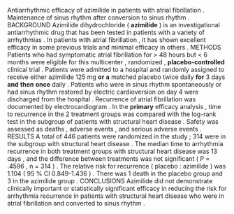 Antiarrhythmic efficacy of azimilide in patients with atrial fibrillation . Maintenance of sinus rhythm after conversion to sinus rhythm . BACKGROUND Azimilide dihydrochloride ( **azimilide** ) is an investigational antiarrhythmic drug that has been tested in patients with a variety of arrhythmias . In patients with atrial fibrillation , it has shown excellent efficacy in some previous trials and minimal efficacy in others . METHODS Patients who had symptomatic atrial fibrillation for > 48 hours but < 6 months were eligible for this multicenter , randomized , **placebo-controlled** clinical trial . Patients were admitted to a hospital and randomly assigned to receive either azimilide 125 mg **or** **a** matched placebo twice daily **for** 3 days **and** **then** **once** daily . Patients who were in sinus rhythm spontaneously or had sinus rhythm restored by electric cardioversion on day 4 were discharged from the hospital . Recurrence of atrial fibrillation was documented by electrocardiogram . In the **primary** efficacy analysis , time to recurrence in the 2 treatment groups was compared with the log-rank test in the subgroup of patients with structural heart disease . Safety was assessed as deaths , adverse events , and serious adverse events . RESULTS A total of 446 patients were randomized in the study ; 314 were in the subgroup with structural heart disease . The median time to arrhythmia recurrence in both treatment groups with structural heart disease was 13 days , and the difference between treatments was not significant ( P = .4596 , n = 314 ) . The relative risk for recurrence ( placebo : azimilide ) was 1.104 ( 95 % CI 0.849-1.436 ) . There was 1 death in the placebo group and 3 in the azimilide group . CONCLUSIONS Azimilide did not demonstrate clinically important or statistically significant efficacy in reducing the risk for arrhythmia recurrence in patients with structural heart disease who were in atrial fibrillation and converted to sinus rhythm . 